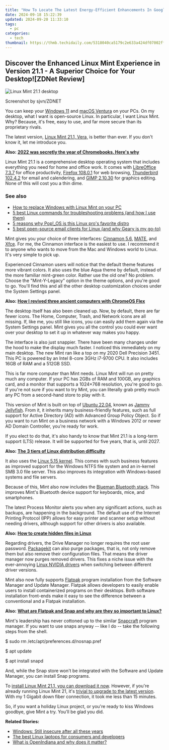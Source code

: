```yaml
---
title: "How To Locate The Latest Energy-Efficient Enhancements In Google Chrome: A Step-By-Step Guide | TechInsight"
date: 2024-09-18 15:22:39
updated: 2024-09-20 11:33:10
tags:
  - pc
categories:
  - tech
thumbnail: https://thmb.techidaily.com/5318040ca5179c2e633a424df07002ffecf49f8c5fba9d132e9a804f9e655142.jpg
---
```


## Discover the Enhanced Linux Mint Experience in Version 21.1 - A Superior Choice for Your Desktop![ZDNet Review]

![Linux Mint 21.1 desktop](https://www.zdnet.com/a/img/resize/239cc765f870db88eb3cf5d121abbfb3e0d7ea89/2022/12/22/0c8c11e4-e67f-4e3c-b36e-493218fc41d5/linux-mint-21-1.jpg?auto=webp&width=1280)

Screenshot by sjvn/ZDNET

You can keep your [Windows 11](https://www.zdnet.com/article/windows-11-faq-heres-everything-you-need-to-know/) and [macOS Ventura](https://www.zdnet.com/article/3-ways-macos-ventura-could-upgrade-your-worklife-hands-on-impressions/) on your PCs. On my desktop, what I want is open-source Linux. In particular, I want Linux Mint. Why? Because, it's free, easy to use, and far more secure than its proprietary rivals. 

The latest version, [Linux Mint 21.1, Vera,](https://linuxmint.com/edition.php?id=302) is better than ever. If you don't know it, let me introduce you. 

**Also:** [**2022 was secretly the year of Chromebooks. Here's why**](https://www.zdnet.com/article/2022-was-secretly-the-year-of-chromebooks-heres-why/)

Linux Mint 21.1 is a comprehensive desktop operating system that includes everything you need for home and office work. It comes with [LibreOffice 7.3.7](https://blog.documentfoundation.org/blog/2022/11/03/libreoffice-7-3-7-community/) for office productivity, [Firefox 108.0.1](https://www.mozilla.org/en-US/firefox/108.0.1/releasenotes/) for web browsing, [Thunderbird 102.4.2](https://www.thunderbird.net/en-US/thunderbird/102.4.2/releasenotes/) for email and calendering, and [GIMP 2.10.30](https://www.gimp.org/news/2021/12/21/gimp-2-10-30-released/) for graphics editing. None of this will cost you a thin dime. 

### See also

* [How to replace Windows with Linux Mint on your PC](https://www.zdnet.com/article/how-to-replace-windows-with-linux-mint-on-your-pc/)
* [5 best Linux commands for troubleshooting problems (and how I use them)](https://www.zdnet.com/article/5-best-linux-commands-for-troubleshooting-problems-and-how-i-use-them/)
* [5 reasons why Pop!\_OS is this Linux pro's favorite distro](https://www.zdnet.com/article/5-reasons-why-pop-os-is-this-linux-pros-favorite-distro/)
* [5 best open-source email clients for Linux (and why Geary is my go-to)](https://www.zdnet.com/article/5-best-open-source-email-clients-for-linux-and-why-geary-is-my-go-to/)

Mint gives you your choice of three interfaces: [Cinnamon 5.6](https://9to5linux.com/first-look-at-the-cinnamon-5-6-desktop-environment), [MATE](https://mate-desktop.org/), and [Xfce](https://www.xfce.org/). For me, the Cinnamon interface is the easiest to use. I recommend it to anyone who wants to move from the Mac and Windows world to Linux. It's very simple to pick up. 

Experienced Cinnamon users will notice that the default theme features more vibrant colors. It also uses the blue Aqua theme by default, instead of the more familiar mint-green color. Rather use the old one? No problem. Choose the "Mint-Y-Legacy" option in the theme options, and you're good to go. You'll find this and all the other desktop customization choices under the System Settings panel. 

**Also:** [**How I revived three ancient computers with ChromeOS Flex**](https://www.zdnet.com/article/how-i-revived-three-ancient-laptops-with-chrome-os-flex/)

The desktop itself has also been cleaned up. Now, by default, there are far fewer icons. The Home, Computer, Trash, and Network icons are all missing. If, like me, you still like icons, you can easily add them again via the System Settings panel. Mint gives you all the control you could ever want over your desktop to set it up in whatever way makes you happy. 

The interface is also just snappier. There have been many changes under the hood to make the display much faster. I noticed this immediately on my main desktop. The new Mint ran like a top on my 2020 Dell Precision 3451\. This PC is powered by an Intel 8-core 3GHz i7-9700 CPU. It also includes 16GB of RAM and a 512GB SSD. 

This is far more computer than Mint needs. Linux Mint will run on pretty much any computer. If your PC has 2GBs of RAM and 100GB, any graphics card, and a monitor that supports a 1024×768 resolution, you're good to go. If you're not sure if you want to try Mint, you can literally grab pretty much any PC from a second-hand store to play with it. 

This version of Mint is built on top of [Ubuntu 22.04](https://releases.ubuntu.com/22.04/), known as [Jammy Jellyfish](https://www.zdnet.com/article/ubuntu-22-04-the-linux-desktop-for-work/). From it, it inherits many business-friendly features, such as full support for Active Directory (AD) with Advanced Group Policy Object. So if you want to run Mint on a business network with a Windows 2012 or newer AD Domain Controller, you're ready for work. 

If you elect to do that, it's also handy to know that Mint 21.1 is a long-term support (LTS) release. It will be supported for five years, that is, until 2027.

**Also:** [**The 3 tiers of Linux distribution difficulty**](https://www.zdnet.com/article/the-three-tiers-of-linux-distribution-difficulty/)

It also uses the [Linux 5.15 kernel](https://www.omgubuntu.co.uk/2021/11/linux-5-15-released-this-is-whats-new). This comes with such business features as improved support for the Windows NTFS file system and an in-kernel SMB 3.0 file server. This also improves its integration with Windows-based systems and file servers. 

Because of this, Mint also now includes the [Blueman Bluetooth stack](https://wiki.archlinux.org/title/bluetooth). This improves Mint's Bluetooth device support for keyboards, mice, and smartphones.

The latest Process Monitor alerts you when any significant actions, such as backups, are happening in the background. The default use of the Internet Printing Protocol (IPP) allows for easy printer and scanner setup without needing drivers, although support for other drivers is also available.

**Also:** [**How to create hidden files in Linux**](https://www.zdnet.com/article/what-are-hidden-files-in-linux-and-how-do-you-create-them/)

Regarding drivers, the Drive Manager no longer requires the root user password. [Packagekit](https://www.freedesktop.org/software/PackageKit/) can also purge packages, that is, not only remove them but also remove their configuration files. That means the driver manager now purges removed drivers. This fixes a niche issue with the ever-annoying [Linux NVIDIA drivers](https://www.nvidia.com/en-us/drivers/unix/) when switching between different driver versions.

Mint also now fully supports [Flatpak](https://flatpak.org/) program installation from the Software Manager and Update Manager. Flatpak allows developers to easily enable users to install containerized programs on their desktops. Both software installation front-ends make it easy to see the difference between a conventional and a Flatpak installation. 

**Also:** [**What are Flatpak and Snap and why are they so important to Linux?**](https://www.zdnet.com/article/what-are-flatpak-and-snap-and-why-are-they-so-important-to-linux/)

Mint's leadership has never cottoned up to the similar [Snapcraft](https://snapcraft.io/) program manager. If you want to use snaps anyway -- like I do -- take the following steps from the shell.

$ sudo rm /etc/apt/preferences.d/nosnap.pref

$ apt update

$ apt install snapd

And, while the Snap store won't be integrated with the Software and Update Manager, you can install Snap programs. 

To [install Linux Mint 21.1, you can download it now](https://www.linuxmint.com/download.php). However, if you're already running Linux Mint 21, it's [trivial to upgrade to the latest version](https://blog.linuxmint.com/?p=4461). With my 1 Gigabit down fiber connection, it took me less than 15 minutes.

So, if you want a holiday Linux project, or you're ready to kiss Windows goodbye, give Mint a try. You'll be glad you did. 

**Related Stories:**

* [Windows: Still insecure after all these years](https://www.zdnet.com/article/windows-still-insecure-after-all-these-years/)
* [The best Linux laptops for consumers and developers](https://www.zdnet.com/article/best-linux-laptop/)
* [What is OpenIndiana and why does it matter?](https://www.zdnet.com/article/what-is-openindiana-and-why-does-it-matter/)

<ins class="adsbygoogle"
     style="display:block"
     data-ad-format="autorelaxed"
     data-ad-client="ca-pub-7571918770474297"
     data-ad-slot="1223367746"></ins>



<ins class="adsbygoogle"
     style="display:block"
     data-ad-client="ca-pub-7571918770474297"
     data-ad-slot="8358498916"
     data-ad-format="auto"
     data-full-width-responsive="true"></ins>
